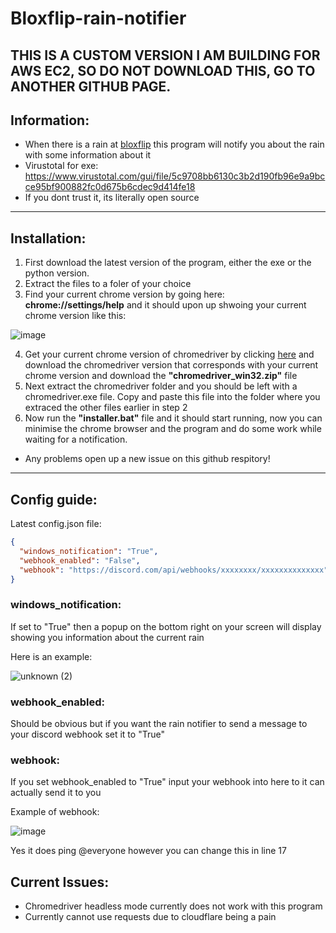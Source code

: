 # Bloxflip-rain-notifier

## THIS IS A CUSTOM VERSION I AM BUILDING FOR AWS EC2, SO DO NOT DOWNLOAD THIS, GO TO ANOTHER GITHUB PAGE.

## Information:
- When there is a rain at [bloxflip](https://bloxflip.com) this program will notify you about the rain with some information about it
- Virustotal for exe: https://www.virustotal.com/gui/file/5c9708bb6130c3b2d190fb96e9a9bcce95bf900882fc0d675b6cdec9d414fe18
- If you dont trust it, its literally open source

-----------------------------------------------------------------------------------------------------------------------------------------------------------------------

## Installation:
1) First download the latest version of the program, either the exe or the python version.
2) Extract the files to a foler of your choice
3) Find your current chrome version by 
going here: **chrome://settings/help** and it should upon up shwoing your current chrome version like this:

![image](https://user-images.githubusercontent.com/79641603/161394661-f7d055ab-e5b7-4f83-b096-6956f39a3728.png)


4) Get your current chrome version of chromedriver by clicking [here](https://chromedriver.chromium.org/downloads) and download the chromedriver version that corresponds with your current chrome version and download the **"chromedriver_win32.zip"** file
5) Next extract the chromedriver folder and you should be left with a chromedriver.exe file. Copy and paste this file into the folder where you extraced the other files earlier in step 2
6) Now run the **"installer.bat"** file and it should start running, now you can minimise the chrome browser and the program and do some work while waiting for a notification. 
- Any problems open up a new issue on this github respitory!

-----------------------------------------------------------------------------------------------------------------------------------------------------------------------

## Config guide:

Latest config.json file:
```json
{
  "windows_notification": "True",
  "webhook_enabled": "False",
  "webhook": "https://discord.com/api/webhooks/xxxxxxxx/xxxxxxxxxxxxxx"
}
```

### windows_notification:
If set to "True" then a popup on the bottom right on your screen will display showing you information about the current rain

Here is an example:

![unknown (2)](https://user-images.githubusercontent.com/79641603/161392482-74abad64-d724-466a-8c7a-2f6d87acf3c6.png)

### webhook_enabled:
Should be obvious but if you want the rain notifier to send a message to your discord webhook set it to "True"

### webhook:
If you set webhook_enabled to "True" input your webhook into here to it can actually send it to you

Example of webhook:

![image](https://user-images.githubusercontent.com/79641603/161392598-616dda5d-adb5-4ff4-9b60-d46ea8581128.png)

Yes it does ping @everyone however you can change this in line 17

## Current Issues:
- Chromedriver headless mode currently does not work with this program
- Currently cannot use requests due to cloudflare being a pain
